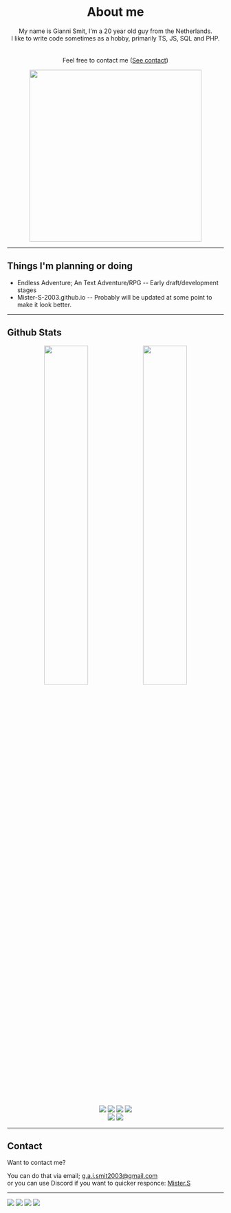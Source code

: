 <h1 align="center">About me</h2>
<p align="center">
  My name is Gianni Smit, I'm a 20 year old guy from the Netherlands.<br>
  I like to write code sometimes as a hobby, primarily TS, JS, SQL and PHP.<br><br><br>
  Feel free to contact me (<a href="#contact">See contact</a>)<br>
</p>
<p align="center"><a href="https://discord.com/users/667672462825095168"><img width="400" src="https://lanyard.cnrad.dev/api/667672462825095168" /></a></p>

---
## Things I'm planning or doing

- Endless Adventure; An Text Adventure/RPG -- Early draft/development stages</li>
- Mister-S-2003.github.io -- Probably will be updated at some point to make it look better.</li>

---

## Github Stats
<!-- 
readme stats: https://github.com/anuraghazra/github-readme-stats 
-->
<p align="center">
  <img width="45%" src="https://github-readme-stats.vercel.app/api?username=Mister-S-2003&theme=onedark" />
  <img width="45%" src="https://github-readme-stats.vercel.app/api/top-langs/?username=Mister-S-2003&theme=onedark" />
</p>


<p align="center">
  <img src="https://img.shields.io/badge/HTML5-E34F26?style=for-the-badge&logo=html5&logoColor=white" />
  <img src="https://img.shields.io/badge/CSS3-1572B6?style=for-the-badge&logo=css3&logoColor=white" />
  <img src="https://img.shields.io/badge/JavaScript-323330?style=for-the-badge&logo=javascript&logoColor=F7DF1E" />
  <img src="https://img.shields.io/badge/TypeScript-007ACC?style=for-the-badge&logo=typescript&logoColor=white" /><br>
  <img src="https://img.shields.io/badge/PHP-777BB4?style=for-the-badge&logo=php&logoColor=white" />
  <img src="https://img.shields.io/badge/MySQL-00000F?style=for-the-badge&logo=mysql&logoColor=white" />
  <!--<img src="https://img.shields.io/badge/Python-14354C?style=for-the-badge&logo=python&logoColor=white" />
  <img src="https://img.shields.io/badge/Sass-CC6699?style=for-the-badge&logo=sass&logoColor=white" />-->
</p>

---

## Contact

Want to contact me?

You can do that via email; g.a.i.smit2003@gmail.com<br>
or you can use Discord if you want to quicker responce: [Mister.S](https://discord.com/users/667672462825095168)

---

[![](https://img.shields.io/github/followers/Mister-S-2003?label=Followers&style=social)](https://github.com/Mister-S-2003)
[![](https://img.shields.io/badge/Mail-D14836?logo=gmail&logoColor=white)](mailto:g.a.i.smit2003@gmail.com)
[![](https://img.shields.io/badge/Discord-7289DA?logo=discord&logoColor=white)](https://discord.com/users/667672462825095168)
[![](https://img.shields.io/badge/Steam-1a6a98?logo=steam&logoColor=white)](https://steamcommunity.com/id/definitlyAliveNow)
